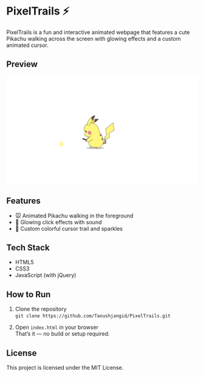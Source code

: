 # PixelTrails ⚡

PixelTrails is a fun and interactive animated webpage that features a cute Pikachu walking across the screen with glowing effects and a custom animated cursor.

## Preview

![PixelTrails Preview](overview.png)


## Features

- 🐭 Animated Pikachu walking in the foreground
- 🌟 Glowing click effects with sound
- 💫 Custom colorful cursor trail and sparkles

## Tech Stack

- HTML5
- CSS3
- JavaScript (with jQuery)

## How to Run

1. Clone the repository  
   `git clone https://github.com/Tanushjangid/PixelTrails.git`

2. Open `index.html` in your browser  
   That’s it — no build or setup required.

## License

This project is licensed under the MIT License.
